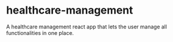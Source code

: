 # healthcare-management
A healthcare management react app that lets the user manage all functionalities in one place.
